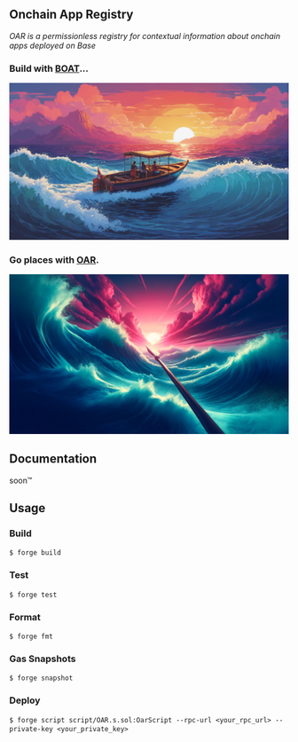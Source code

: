 ## Onchain App Registry

_OAR is a permissionless registry for contextual information about onchain apps deployed on Base_

### Build with [BOAT](https://github.com/coinbase/build-onchain-apps)...
![BOAT](./assets/BOAT.png)
### Go places with [OAR](https://github.com/neodaoist/oar).
![OAR](./assets/OAR.png)

## Documentation

soon™️

## Usage

### Build

```shell
$ forge build
```

### Test

```shell
$ forge test
```

### Format

```shell
$ forge fmt
```

### Gas Snapshots

```shell
$ forge snapshot
```

### Deploy

```shell
$ forge script script/OAR.s.sol:OarScript --rpc-url <your_rpc_url> --private-key <your_private_key>
```
